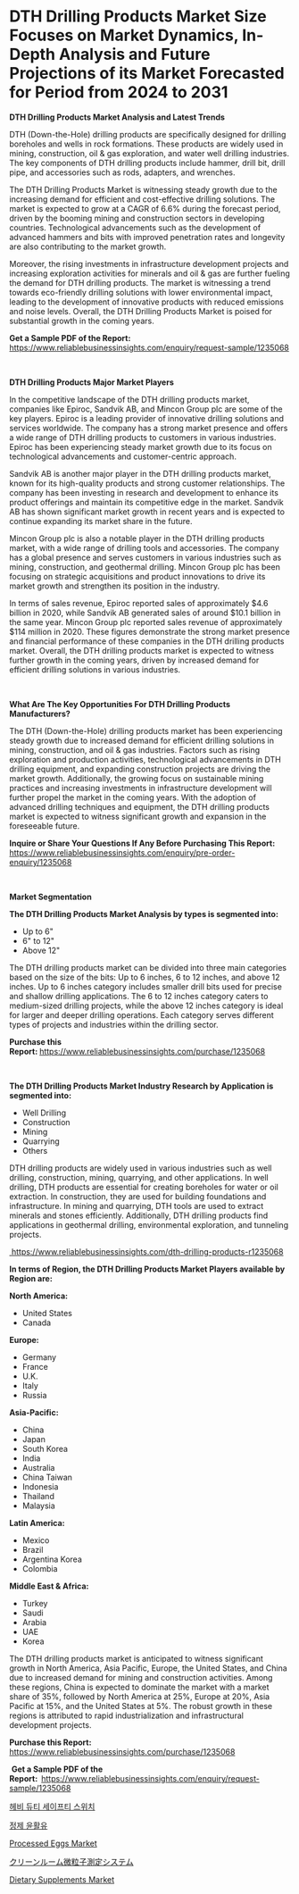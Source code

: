 <p><h1>DTH Drilling Products Market Size Focuses on Market Dynamics, In-Depth Analysis and Future Projections of its Market Forecasted for Period from 2024 to 2031</h1></p><p><strong>DTH Drilling Products Market Analysis and Latest Trends</strong></p>
<p><p>DTH (Down-the-Hole) drilling products are specifically designed for drilling boreholes and wells in rock formations. These products are widely used in mining, construction, oil & gas exploration, and water well drilling industries. The key components of DTH drilling products include hammer, drill bit, drill pipe, and accessories such as rods, adapters, and wrenches.</p><p>The DTH Drilling Products Market is witnessing steady growth due to the increasing demand for efficient and cost-effective drilling solutions. The market is expected to grow at a CAGR of 6.6% during the forecast period, driven by the booming mining and construction sectors in developing countries. Technological advancements such as the development of advanced hammers and bits with improved penetration rates and longevity are also contributing to the market growth.</p><p>Moreover, the rising investments in infrastructure development projects and increasing exploration activities for minerals and oil & gas are further fueling the demand for DTH drilling products. The market is witnessing a trend towards eco-friendly drilling solutions with lower environmental impact, leading to the development of innovative products with reduced emissions and noise levels. Overall, the DTH Drilling Products Market is poised for substantial growth in the coming years.</p></p>
<p><strong>Get a Sample PDF of the Report:&nbsp;</strong> <a href="https://www.reliablebusinessinsights.com/enquiry/request-sample/1235068">https://www.reliablebusinessinsights.com/enquiry/request-sample/1235068</a></p>
<p>&nbsp;</p>
<p><strong>DTH Drilling Products Major Market Players</strong></p>
<p><p>In the competitive landscape of the DTH drilling products market, companies like Epiroc, Sandvik AB, and Mincon Group plc are some of the key players. Epiroc is a leading provider of innovative drilling solutions and services worldwide. The company has a strong market presence and offers a wide range of DTH drilling products to customers in various industries. Epiroc has been experiencing steady market growth due to its focus on technological advancements and customer-centric approach.</p><p>Sandvik AB is another major player in the DTH drilling products market, known for its high-quality products and strong customer relationships. The company has been investing in research and development to enhance its product offerings and maintain its competitive edge in the market. Sandvik AB has shown significant market growth in recent years and is expected to continue expanding its market share in the future.</p><p>Mincon Group plc is also a notable player in the DTH drilling products market, with a wide range of drilling tools and accessories. The company has a global presence and serves customers in various industries such as mining, construction, and geothermal drilling. Mincon Group plc has been focusing on strategic acquisitions and product innovations to drive its market growth and strengthen its position in the industry.</p><p>In terms of sales revenue, Epiroc reported sales of approximately $4.6 billion in 2020, while Sandvik AB generated sales of around $10.1 billion in the same year. Mincon Group plc reported sales revenue of approximately $114 million in 2020. These figures demonstrate the strong market presence and financial performance of these companies in the DTH drilling products market. Overall, the DTH drilling products market is expected to witness further growth in the coming years, driven by increased demand for efficient drilling solutions in various industries.</p></p>
<p>&nbsp;</p>
<p><strong>What Are The Key Opportunities For DTH Drilling Products Manufacturers?</strong></p>
<p><p>The DTH (Down-the-Hole) drilling products market has been experiencing steady growth due to increased demand for efficient drilling solutions in mining, construction, and oil & gas industries. Factors such as rising exploration and production activities, technological advancements in DTH drilling equipment, and expanding construction projects are driving the market growth. Additionally, the growing focus on sustainable mining practices and increasing investments in infrastructure development will further propel the market in the coming years. With the adoption of advanced drilling techniques and equipment, the DTH drilling products market is expected to witness significant growth and expansion in the foreseeable future.</p></p>
<p><strong>Inquire or Share Your Questions If Any Before Purchasing This Report:</strong> <a href="https://www.reliablebusinessinsights.com/enquiry/pre-order-enquiry/1235068">https://www.reliablebusinessinsights.com/enquiry/pre-order-enquiry/1235068</a></p>
<p>&nbsp;</p>
<p><strong>Market Segmentation</strong></p>
<p><strong>The DTH Drilling Products Market Analysis by types is segmented into:</strong></p>
<p><ul><li>Up to 6"</li><li>6" to 12"</li><li>Above 12"</li></ul></p>
<p><p>The DTH drilling products market can be divided into three main categories based on the size of the bits: Up to 6 inches, 6 to 12 inches, and above 12 inches. Up to 6 inches category includes smaller drill bits used for precise and shallow drilling applications. The 6 to 12 inches category caters to medium-sized drilling projects, while the above 12 inches category is ideal for larger and deeper drilling operations. Each category serves different types of projects and industries within the drilling sector.</p></p>
<p><strong>Purchase this Report:&nbsp;</strong><a href="https://www.reliablebusinessinsights.com/purchase/1235068">https://www.reliablebusinessinsights.com/purchase/1235068</a></p>
<p>&nbsp;</p>
<p><strong>The DTH Drilling Products Market Industry Research by Application is segmented into:</strong></p>
<p><ul><li>Well Drilling</li><li>Construction</li><li>Mining</li><li>Quarrying</li><li>Others</li></ul></p>
<p><p>DTH drilling products are widely used in various industries such as well drilling, construction, mining, quarrying, and other applications. In well drilling, DTH products are essential for creating boreholes for water or oil extraction. In construction, they are used for building foundations and infrastructure. In mining and quarrying, DTH tools are used to extract minerals and stones efficiently. Additionally, DTH drilling products find applications in geothermal drilling, environmental exploration, and tunneling projects.</p></p>
<p><a href="https://www.reliablebusinessinsights.com/dth-drilling-products-r1235068">&nbsp;https://www.reliablebusinessinsights.com/dth-drilling-products-r1235068</a></p>
<p><strong>In terms of Region, the DTH Drilling Products Market Players available by Region are:</strong></p>
<p>
    <p> <strong> North America: </strong>
        <ul>
            <li>United States</li>
            <li>Canada</li>
        </ul>
        </p> 
    <p> <strong> Europe: </strong>
        <ul>
            <li>Germany</li>
            <li>France</li>
            <li>U.K.</li>
            <li>Italy</li>
            <li>Russia</li>
        </ul>
        </p> 
    <p> <strong> Asia-Pacific: </strong>
        <ul>
            <li>China</li>
            <li>Japan</li>
            <li>South Korea</li>
            <li>India</li>
            <li>Australia</li>
            <li>China Taiwan</li>
            <li>Indonesia</li>
            <li>Thailand</li>
            <li>Malaysia</li>
        </ul>
        </p> 
    <p> <strong> Latin America: </strong>
        <ul>
            <li>Mexico</li>
            <li>Brazil</li>
            <li>Argentina Korea</li>
            <li>Colombia</li>
        </ul>
        </p> 
    <p> <strong> Middle East & Africa: </strong>
        <ul>
            <li>Turkey</li>
            <li>Saudi</li>
            <li>Arabia</li>
            <li>UAE</li>
            <li>Korea</li>
        </ul>
    </p>
    </p>
<p><p>The DTH drilling products market is anticipated to witness significant growth in North America, Asia Pacific, Europe, the United States, and China due to increased demand for mining and construction activities. Among these regions, China is expected to dominate the market with a market share of 35%, followed by North America at 25%, Europe at 20%, Asia Pacific at 15%, and the United States at 5%. The robust growth in these regions is attributed to rapid industrialization and infrastructural development projects.</p></p>
<p><strong>Purchase this Report: </strong><a href="https://www.reliablebusinessinsights.com/purchase/1235068">https://www.reliablebusinessinsights.com/purchase/1235068</a></p>
<p>&nbsp;<strong>Get a Sample PDF of the Report:&nbsp;&nbsp;</strong><a href="https://www.reliablebusinessinsights.com/enquiry/request-sample/1235068">https://www.reliablebusinessinsights.com/enquiry/request-sample/1235068</a></p>
<p><strong></strong></p>
<p><p><a href="https://github.com/Tristiarton768456/Market-Research-Report-List-2/blob/main/7915063164417.md">헤비 듀티 세이프티 스위치</a></p><p><a href="https://medium.com/@jackiefauhey9089475/%EC%A0%95%EC%A0%9C-%EC%9C%A4%ED%99%9C%EC%9C%A0-%EC%8B%9C%EC%9E%A5-%EA%B7%9C%EB%AA%A8-%EC%8B%9C%EC%9E%A5-%EC%84%B8%EB%B6%84%ED%99%94-%EC%8B%9C%EC%9E%A5-%EB%8F%99%ED%96%A5-%EB%B0%8F-%EC%84%B1%EC%9E%A5-%EB%B6%84%EC%84%9D-%EC%98%88%EC%B8%A1-2031%EB%85%84%EA%B9%8C%EC%A7%80-19e780a20641">정제 윤활유</a></p><p><a href="https://github.com/BryceTownsendr/Market-Research-Report-List-5/blob/main/processed-eggs-market.md">Processed Eggs Market</a></p><p><a href="https://github.com/MacyOrn/Market-Research-Report-List-1/blob/main/5062826153814.md">クリーンルーム微粒子測定システム</a></p><p><a href="https://github.com/caicuccucga/Market-Research-Report-List-1/blob/main/dietary-supplements-market.md">Dietary Supplements Market</a></p></p>